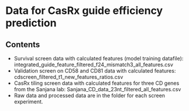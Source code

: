# Data for CasRx guide efficiency prediction

## Contents
* Survival screen data with calculated features (model training datafile): integrated_guide_feature_filtered_f24_mismatch3_all_features.csv
* Validation screen on CD58 and CD81 data with calculated features: cdscreen_filtered_t1_new_features_ratios.csv
* CasRx tiling screen data with calculated features for three CD genes from the Sanjana lab: Sanjana_CD_data_23nt_filtered_all_features.csv
* Raw data and processed data are in the folder for each screen experiment. 



